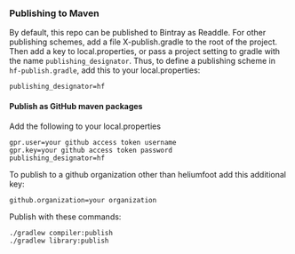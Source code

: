 ### Publishing to Maven

By default, this repo can be published to Bintray as Readdle.  For other publishing schemes, add a file X-publish.gradle to the root of the project.  Then add a key to local.properties, or pass a project setting to gradle with the name `publishing_designator`.  Thus, to define a publishing scheme in `hf-publish.gradle`, add this to your local.properties:
```
publishing_designator=hf
```

#### Publish as GitHub maven packages
Add the following to your local.properties

```
gpr.user=your github access token username
gpr.key=your github access token password
publishing_designator=hf
```

To publish to a github organization other than heliumfoot add this additional key:

```
github.organization=your organization
```

Publish with these commands:

```
./gradlew compiler:publish
./gradlew library:publish
```
